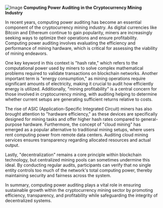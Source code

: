 
![Image](https://github.com/user-attachments/assets/31692037-0104-4703-abd1-696b6a7dd41b)
**Computing Power Auditing in the Cryptocurrency Mining Industry**

In recent years, computing power auditing has become an essential component of the cryptocurrency mining industry. As digital currencies like Bitcoin and Ethereum continue to gain popularity, miners are increasingly seeking ways to optimize their operations and ensure profitability. Computing power auditing involves evaluating the efficiency and performance of mining hardware, which is critical for assessing the viability of mining endeavors.

One key keyword in this context is "hash rate," which refers to the computational power used by miners to solve complex mathematical problems required to validate transactions on blockchain networks. Another important term is "energy consumption," as mining operations require significant amounts of electricity, making it crucial to audit how efficiently energy is utilized. Additionally, "mining profitability" is a central concern for those involved in cryptocurrency mining, with auditing helping to determine whether current setups are generating sufficient returns relative to costs.

The rise of ASIC (Application-Specific Integrated Circuit) miners has also brought attention to "hardware efficiency," as these devices are specifically designed for mining tasks and offer higher hash rates compared to general-purpose hardware. Furthermore, the concept of "cloud mining" has emerged as a popular alternative to traditional mining setups, where users rent computing power from remote data centers. Auditing cloud mining services ensures transparency regarding allocated resources and actual output.

Lastly, "decentralization" remains a core principle within blockchain technology, but centralized mining pools can sometimes undermine this ideal. By conducting regular audits, participants can verify that no single entity controls too much of the network's total computing power, thereby maintaining security and fairness across the system.

In summary, computing power auditing plays a vital role in ensuring sustainable growth within the cryptocurrency mining sector by promoting efficiency, transparency, and profitability while safeguarding the integrity of decentralized systems.